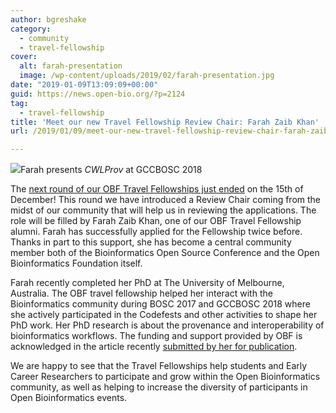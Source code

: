 ```yaml
---
author: bgreshake
category:
  - community
  - travel-fellowship
cover:
  alt: farah-presentation
  image: /wp-content/uploads/2019/02/farah-presentation.jpg
date: "2019-01-09T13:09:09+00:00"
guid: https://news.open-bio.org/?p=2124
tag:
  - travel-fellowship
title: 'Meet our new Travel Fellowship Review Chair: Farah Zaib Khan'
url: /2019/01/09/meet-our-new-travel-fellowship-review-chair-farah-zaib-khan/

---
```

![](/wp/wp-content/uploads/2019/02/farah-presentation.jpg)Farah presents _CWLProv_ at GCCBOSC 2018

The [next round of our OBF Travel Fellowships just ended](https://github.com/OBF/obf-docs/blob/master/Travel_fellowships.md) on the 15th of December! This round we have introduced a Review Chair coming from the midst of our community that will help us in reviewing the applications. The role will be filled by Farah Zaib Khan, one of our OBF Travel Fellowship alumni. Farah has successfully applied for the Fellowship twice before. Thanks in part to this support, she has become a central community member both of the Bioinformatics Open Source Conference and the Open Bioinformatics Foundation itself.   

Farah recently completed her PhD at The University of Melbourne, Australia. The OBF travel fellowship helped her interact with the Bioinformatics community during BOSC 2017 and GCCBOSC 2018 where she actively participated in the Codefests and other activities to shape her PhD work. Her PhD research is about the provenance and interoperability of bioinformatics workflows. The funding and support provided by OBF is acknowledged in the article recently [submitted by her for publication](http://dx.doi.org/10.5281/zenodo.1966881).

We are happy to see that the Travel Fellowships help students and Early Career Researchers to participate and grow within the Open Bioinformatics community, as well as helping to increase the diversity of participants in Open Bioinformatics events.
